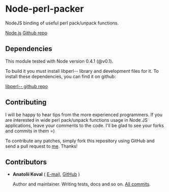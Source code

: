 Node-perl-packer
================

NodeJS binding of useful perl pack/unpack functions.

[Node.js](http://nodejs.org/)
[Github repo](https://github.com/Sannis/node-perl-packer)


Dependencies
------------

This module tested with Node version 0.4.1 (@v0.1).

To build it you must install libperl-- library and development files for it.
To install these dependencies, you can find it on github:

[libperl-- github repo](https://github.com/Leont/libperl--)

Contributing
------------

I will be happy to hear tips from the more experienced programmers.
If you are interested in wide perl pack/unpack functions usage in Node.JS applications,
leave your comments to the code.
I'll be glad to see your forks and commits in them =)

To contribute any patches, simply fork this repository using GitHub
and send a pull request to [me](https://github.com/weralwolf). Thanks!


Contributors
------------

* **Anatolii Koval** ( [E-mail](mailto:weralwolf@gmail.com), [GitHub](https://github.com/weralwolf) \)

  Author and maintainer.
  Writing tests, docs and so on.
  [All commits](https://github.com/weralwolf/node-perl-packer/commits/master?author=weralwolf).
